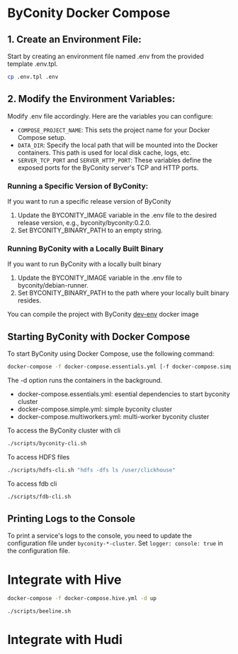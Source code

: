 # ByConity Docker Compose

## 1. Create an Environment File:

Start by creating an environment file named .env from the provided template .env.tpl.
```bash
cp .env.tpl .env
```

## 2. Modify the Environment Variables:
Modify .env file accordingly. Here are the variables you can configure:

* `COMPOSE_PROJECT_NAME`: This sets the project name for your Docker Compose setup.
* `DATA_DIR`: Specify the local path that will be mounted into the Docker containers. This path is used for local disk cache, logs, etc.
* `SERVER_TCP_PORT` and `SERVER_HTTP_PORT`: These variables define the exposed ports for the ByConity server's TCP and HTTP ports.

### Running a Specific Version of ByConity:

If you want to run a specific release version of ByConity
1. Update the BYCONITY_IMAGE variable in the .env file to the desired release version, e.g., byconity/byconity:0.2.0.
2. Set BYCONITY_BINARY_PATH to an empty string.

### Running ByConity with a Locally Built Binary

If you want to run ByConity with a locally built binary
1. Update the BYCONITY_IMAGE variable in the .env file to byconity/debian-runner.
2. Set BYCONITY_BINARY_PATH to the path where your locally built binary resides.

You can compile the project with ByConity [dev-env](../debian/dev-env/README.md) docker image

## Starting ByConity with Docker Compose
To start ByConity using Docker Compose, use the following command:
```bash
docker-compose -f docker-compose.essentials.yml [-f docker-compose.simple.yml] up [-d]
```

The -d option runs the containers in the background.
* docker-compose.essentials.yml: esential dependencies to start byconity cluster
* docker-compose.simple.yml: simple byconity cluster
* docker-compose.multiworkers.yml: multi-worker byconity cluster

To access the ByConity cluster with cli
```bash
./scripts/byconity-cli.sh
```

To access HDFS files
```bash
./scripts/hdfs-cli.sh "hdfs -dfs ls /user/clickhouse"
```

To access fdb cli
```bash
./scripts/fdb-cli.sh
```

## Printing Logs to the Console
To print a service's logs to the console, you need to update the configuration file under `byconity-*-cluster`. Set `logger: console: true` in the configuration file.

# Integrate with Hive
```bash
docker-compose -f docker-compose.hive.yml -d up

./scripts/beeline.sh
```

# Integrate with Hudi
